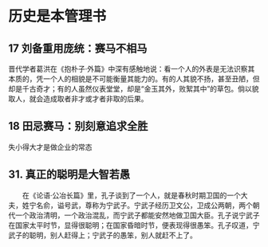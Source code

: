 # 历史是本管理书

## 17 刘备重用庞统：赛马不相马

晋代学者葛洪在《抱朴子·外篇》中深有感触地说：看一个人的外表是无法识察其本质的，凭一个人的相貌是不可能衡量其能力的。有的人其貌不扬，甚至丑陋，但却是千古奇才；有的人虽然仪表堂堂，却是“金玉其外，败絮其中”的草包。倘以貌取人，就会造成取者非才或才者非取的后果。

## 18 田忌赛马：别刻意追求全胜

失小得大才是做企业的常态

## 31. 真正的聪明是大智若愚

&emsp;&emsp;在《论语·公冶长篇》里，孔子谈到了一个人，就是春秋时期卫国的一个大夫，姓宁名俞，谥号武，尊称为宁武子。宁武子经历卫文公，卫成公两朝，两个朝代一个政治清明，一个政治混乱，而宁武子都能安然地做卫国大臣。孔子说宁武子在国家太平时节，显得很聪明；在国家昏暗时节，便表现得很愚笨。孔子叹道，宁武子的聪明，别人赶得上；宁武子的愚笨，别人就赶不上了。
